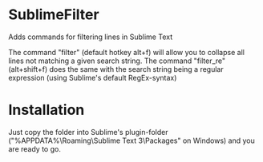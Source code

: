 # SublimeFilter
Adds commands for filtering lines in Sublime Text

The command "filter" (default hotkey alt+f) will allow you to collapse all lines not matching a given search string.
The command "filter_re" (alt+shift+f) does the same with the search string being a regular expression (using Sublime's default RegEx-syntax)

# Installation
Just copy the folder into Sublime's plugin-folder ("%APPDATA%\Roaming\Sublime Text 3\Packages\" on Windows) and you are ready to go.

